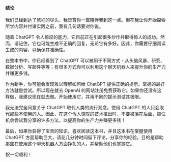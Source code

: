 #### 结论

我们已经到达了旅程的尽头，我赞赏你一直陪伴我到这一点。但在我让你开始探索所学内容并付诸实践之前，我有几句话要对你说。

随着 ChatGPT 令人惊叹的能力，它目前正在引起很多炒作并取得惊人的成功。然而，请记住，它也可能生成不正确的回复，无论它有多好。因此，你需要仔细阅读生成的内容，以确保其准确性。

在整本书中，你已经看到了 ChatGPT 可以被用于不同方式 - 从头脑风暴、研究、数据分析、写邮件等等；有很多方式你可以利用这个聊天机器人来提升你的生产力并赚更多钱。

作为新手，你可能会发现难以理解如何给 ChatGPT 提供正确的提示。掌握的最好方法就是尝试。所以现在就去 OpenAI 的网站注册免费获取它。如果你还没有这样做，我建议现在就去做。开始使用它，并用不同的提示测试其极限。

我无法完全同意关于 ChatGPT 取代人类的流行观念。使用 ChatGPT 的人只会取代那些不使用的人。因此，在这个令人惊叹的技术推出时，不要被落在后面，抓住机会尝试我分享的许多方法，以提高你的生产力并赚更多钱！

最后，如果你获得了宝贵的知识，喜欢阅读这本书，并且这本书在掌握使用 ChatGPT 方面帮助巨大，请花几分钟时间留下评论，分享你的经验。目的是帮助那些在使用这个聊天机器人方面挣扎的人，并帮助他们也掌握它。

祝一切顺利！
